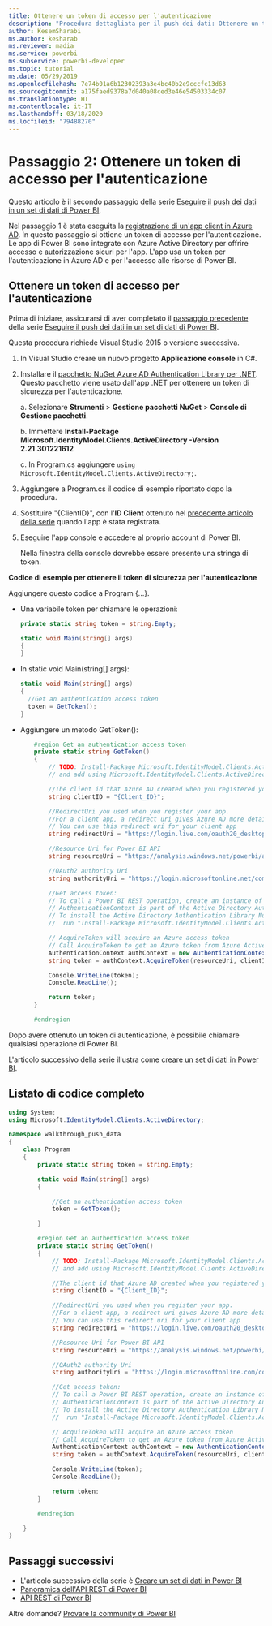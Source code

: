 ```yaml
---
title: Ottenere un token di accesso per l'autenticazione
description: "Procedura dettagliata per il push dei dati: Ottenere un token di accesso per l'autenticazione"
author: KesemSharabi
ms.author: kesharab
ms.reviewer: madia
ms.service: powerbi
ms.subservice: powerbi-developer
ms.topic: tutorial
ms.date: 05/29/2019
ms.openlocfilehash: 7e74b01a6b12302393a3e4bc40b2e9cccfc13d63
ms.sourcegitcommit: a175faed9378a7d040a08ced3e46e54503334c07
ms.translationtype: HT
ms.contentlocale: it-IT
ms.lasthandoff: 03/18/2020
ms.locfileid: "79488270"
---
```

# <a name="step-2-get-an-authentication-access-token"></a>Passaggio 2: Ottenere un token di accesso per l'autenticazione

Questo articolo è il secondo passaggio della serie [Eseguire il push dei dati in un set di dati di Power BI](walkthrough-push-data.md).

Nel passaggio 1 è stata eseguita la [registrazione di un'app client in Azure AD](../embedded/register-app.md). In questo passaggio si ottiene un token di accesso per l'autenticazione. Le app di Power BI sono integrate con Azure Active Directory per offrire accesso e autorizzazione sicuri per l'app. L'app usa un token per l'autenticazione in Azure AD e per l'accesso alle risorse di Power BI.

## <a name="get-an-authentication-access-token"></a>Ottenere un token di accesso per l'autenticazione

Prima di iniziare, assicurarsi di aver completato il [passaggio precedente](../embedded/register-app.md) della serie [Eseguire il push dei dati in un set di dati di Power BI](walkthrough-push-data.md). 

Questa procedura richiede Visual Studio 2015 o versione successiva.

1. In Visual Studio creare un nuovo progetto **Applicazione console** in C#.

2. Installare il [pacchetto NuGet Azure AD Authentication Library per .NET](https://www.nuget.org/packages/Microsoft.IdentityModel.Clients.ActiveDirectory/2.22.302111727). Questo pacchetto viene usato dall'app .NET per ottenere un token di sicurezza per l'autenticazione. 

     a. Selezionare **Strumenti** > **Gestione pacchetti NuGet** > **Console di Gestione pacchetti**.

     b. Immettere **Install-Package Microsoft.IdentityModel.Clients.ActiveDirectory -Version 2.21.301221612**

     c. In Program.cs aggiungere `using Microsoft.IdentityModel.Clients.ActiveDirectory;`.

3. Aggiungere a Program.cs il codice di esempio riportato dopo la procedura.

4. Sostituire "{ClientID}", con l'**ID Client** ottenuto nel [precedente articolo della serie](../embedded/register-app.md) quando l'app è stata registrata.

5. Eseguire l'app console e accedere al proprio account di Power BI. 

   Nella finestra della console dovrebbe essere presente una stringa di token.

**Codice di esempio per ottenere il token di sicurezza per l'autenticazione**

Aggiungere questo codice a Program {...}.

* Una variabile token per chiamare le operazioni: 
  
  ```csharp
  private static string token = string.Empty;
  
  static void Main(string[] args)
  {
  }
  ```
* In static void Main(string[] args):
  
  ```csharp
  static void Main(string[] args)
  {
    //Get an authentication access token
    token = GetToken();
  }
  ```
* Aggiungere un metodo GetToken():

```csharp
       #region Get an authentication access token
       private static string GetToken()
       {
           // TODO: Install-Package Microsoft.IdentityModel.Clients.ActiveDirectory -Version 2.21.301221612
           // and add using Microsoft.IdentityModel.Clients.ActiveDirectory

           //The client id that Azure AD created when you registered your client app.
           string clientID = "{Client_ID}";

           //RedirectUri you used when you register your app.
           //For a client app, a redirect uri gives Azure AD more details on the application that it will authenticate.
           // You can use this redirect uri for your client app
           string redirectUri = "https://login.live.com/oauth20_desktop.srf";

           //Resource Uri for Power BI API
           string resourceUri = "https://analysis.windows.net/powerbi/api";

           //OAuth2 authority Uri
           string authorityUri = "https://login.microsoftonline.net/common/";

           //Get access token:
           // To call a Power BI REST operation, create an instance of AuthenticationContext and call AcquireToken
           // AuthenticationContext is part of the Active Directory Authentication Library NuGet package
           // To install the Active Directory Authentication Library NuGet package in Visual Studio,
           //  run "Install-Package Microsoft.IdentityModel.Clients.ActiveDirectory" from the nuget Package Manager Console.

           // AcquireToken will acquire an Azure access token
           // Call AcquireToken to get an Azure token from Azure Active Directory token issuance endpoint
           AuthenticationContext authContext = new AuthenticationContext(authorityUri);
           string token = authContext.AcquireToken(resourceUri, clientID, new Uri(redirectUri)).AccessToken;

           Console.WriteLine(token);
           Console.ReadLine();

           return token;
       }

       #endregion
```

Dopo avere ottenuto un token di autenticazione, è possibile chiamare qualsiasi operazione di Power BI.

L'articolo successivo della serie illustra come [creare un set di dati in Power BI](walkthrough-push-data-create-dataset.md).


## <a name="complete-code-listing"></a>Listato di codice completo

```csharp
using System;
using Microsoft.IdentityModel.Clients.ActiveDirectory;

namespace walkthrough_push_data
{
    class Program
    {
        private static string token = string.Empty;

        static void Main(string[] args)
        {

            //Get an authentication access token
            token = GetToken();

        }

        #region Get an authentication access token
        private static string GetToken()
        {
            // TODO: Install-Package Microsoft.IdentityModel.Clients.ActiveDirectory -Version 2.21.301221612
            // and add using Microsoft.IdentityModel.Clients.ActiveDirectory

            //The client id that Azure AD created when you registered your client app.
            string clientID = "{Client_ID}";

            //RedirectUri you used when you register your app.
            //For a client app, a redirect uri gives Azure AD more details on the application that it will authenticate.
            // You can use this redirect uri for your client app
            string redirectUri = "https://login.live.com/oauth20_desktop.srf";

            //Resource Uri for Power BI API
            string resourceUri = "https://analysis.windows.net/powerbi/api";

            //OAuth2 authority Uri
            string authorityUri = "https://login.microsoftonline.com/common/";

            //Get access token:
            // To call a Power BI REST operation, create an instance of AuthenticationContext and call AcquireToken
            // AuthenticationContext is part of the Active Directory Authentication Library NuGet package
            // To install the Active Directory Authentication Library NuGet package in Visual Studio,
            //  run "Install-Package Microsoft.IdentityModel.Clients.ActiveDirectory" from the nuget Package Manager Console.

            // AcquireToken will acquire an Azure access token
            // Call AcquireToken to get an Azure token from Azure Active Directory token issuance endpoint
            AuthenticationContext authContext = new AuthenticationContext(authorityUri);
            string token = authContext.AcquireToken(resourceUri, clientID, new Uri(redirectUri)).AccessToken;

            Console.WriteLine(token);
            Console.ReadLine();

            return token;
        }

        #endregion

    }
}
```



## <a name="next-steps"></a>Passaggi successivi

* L'articolo successivo della serie è [Creare un set di dati in Power BI](walkthrough-push-data-create-dataset.md)
* [Panoramica dell'API REST di Power BI](overview-of-power-bi-rest-api.md)  
* [API REST di Power BI](https://docs.microsoft.com/rest/api/power-bi/)  

Altre domande? [Provare la community di Power BI](https://community.powerbi.com/)